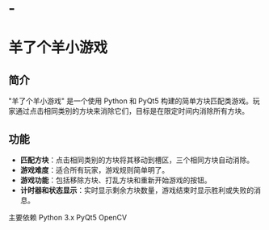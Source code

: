 # -
# 羊了个羊小游戏

## 简介
"羊了个羊小游戏" 是一个使用 Python 和 PyQt5 构建的简单方块匹配类游戏。玩家通过点击相同类别的方块来消除它们，目标是在限定时间内消除所有方块。

## 功能
- **匹配方块**：点击相同类别的方块将其移动到槽区，三个相同方块自动消除。
- **游戏难度**：适合所有玩家，游戏规则简单明了。
- **游戏功能**：包括移除方块、打乱方块和重新开始游戏的按钮。
- **计时器和状态显示**：实时显示剩余方块数量，游戏结束时显示胜利或失败的消息。

主要依赖
Python 3.x
PyQt5
OpenCV
